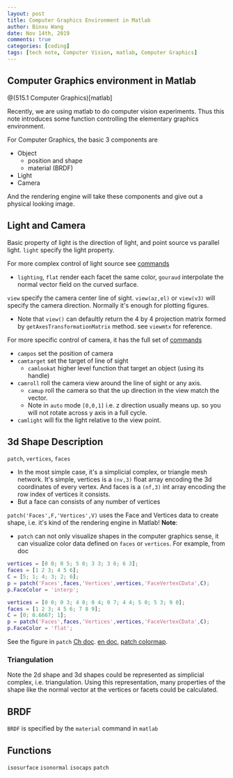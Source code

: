 ```yaml
---
layout: post
title: Computer Graphics Environment in Matlab
author: Binxu Wang
date: Nov 14th, 2019
comments: true
categories: [coding]
tags: [tech note, Computer Vision, matlab, Computer Graphics]
---
```


## Computer Graphics environment in Matlab

@(515.1 Computer Graphics)[matlab]

Recently, we are using matlab to do computer vision experiments. Thus this note introduces some function controlling the elementary graphics environment. 

For Computer Graphics, the basic 3 components are 
* Object
	* position and shape
	* material (BRDF)
* Light
* Camera

And the rendering engine will take these components and give out a physical looking image. 

## Light and Camera
Basic property of light is the direction of light, and point source vs parallel light. 
`light` specify the light property. 

For more complex control of light source see [commands](https://www.mathworks.com/help/releases/R2019a/matlab/creating_plots/lighting-overview.html)
* `lighting`, `flat` render each facet the same color, `gouraud` interpolate the normal vector field on the curved surface.

`view` specify the camera center line of sight. `view(az,el)` or `view(v3)` will specify the camera direction. Normally it's enough for plotting figures. 
* Note that `view()` can defaultly return the 4 by 4  projection matrix formed by `getAxesTransformationMatrix` method. see `viewmtx` for reference.

For more specific control of camera, it has the full set of [commands](https://www.mathworks.com/help/releases/R2019a/matlab/creating_plots/defining-scenes-with-camera-graphics.html)
* `campos` set the position of camera
* `camtarget` set the target of line of sight
	* `camlookat` higher level function that target an object (using its handle)
* `camroll` roll the camera view around the line of sight or any axis. 
	* `camup` roll the camera so that the up direction in the view match the vector. 
	* Note in `auto` mode `[0,0,1]` i.e. z direction usually means up. so you will not rotate across y axis in a full cycle. 
* `camlight` will fix the light relative to the view point. 

## 3d Shape Description 
`patch`, `vertices`, `faces`
* In the most simple case, it's a simplicial complex, or triangle mesh network. It's simple, vertices is a `(nv,3)` float array encoding the 3d coordinates of every vertex. And faces is a `(nf,3)` int array encoding the row index of vertices it consists. 
* But a face can consists of any number of vertices

`patch('Faces',F,'Vertices',V)` uses the Face and Vertices data to create shape, i.e. it's kind of the rendering engine in Matlab! 
**Note**: 
* `patch` can not only visualize shapes in the computer graphics sense, it can visualize color data defined on `faces` or `vertices`. For example, from doc
```matlab
vertices = [0 0; 0 5; 5 0; 3 3; 3 6; 6 3];
faces = [1 2 3; 4 5 6];
C = [5; 1; 4; 3; 2; 6];
p = patch('Faces',faces,'Vertices',vertices,'FaceVertexCData',C);
p.FaceColor = 'interp';
```

```matlab
vertices = [0 0; 0 3; 4 0; 0 4; 0 7; 4 4; 5 0; 5 3; 9 0];
faces = [1 2 3; 4 5 6; 7 8 9];
C = [0; 0.6667; 1];
p = patch('Faces',faces,'Vertices',vertices,'FaceVertexCData',C);
p.FaceColor = 'flat';
```

See the figure in `patch` [Ch doc](https://ww2.mathworks.cn/help/matlab/ref/matlab.graphics.primitive.patch-properties.html). [en doc](https://www.mathworks.com/help/matlab/ref/matlab.graphics.primitive.patch-properties.html), [patch colormap](https://www.mathworks.com/help/matlab/creating_plots/how-patch-data-relates-to-a-colormap.html). 
### Triangulation
Note the 2d shape and 3d shapes could be represented as simplicial complex, i.e. triangulation. Using this representation, many properties of the shape like the normal vector at the vertices or facets could be calculated. 



## BRDF
`BRDF` is specified by the `material` command in `matlab`


## Functions
`isosurface`
`isonormal`
`isocaps`
`patch`